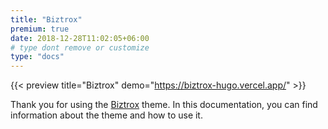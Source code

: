 ```yaml
---
title: "Biztrox"
premium: true
date: 2018-12-28T11:02:05+06:00
# type dont remove or customize
type: "docs"
---
```


{{< preview title="Biztrox" demo="https://biztrox-hugo.vercel.app/" >}}

Thank you for using the [Biztrox](https://gethugothemes.com/products/biztrox/) theme. In this documentation, you can find information about the theme and how to use it.
